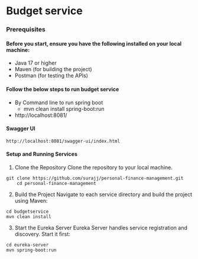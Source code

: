 # Budget service
### Prerequisites
#### Before you start, ensure you have the following installed on your local machine:
- Java 17 or higher
- Maven (for building the project)
- Postman (for testing the APIs)

####  Follow the below steps to run budget service
- By Command line to run spring boot 
  - mvn clean install spring-boot:run
- http://localhost:8081/

#### Swagger UI

```
http://localhost:8081/swagger-ui/index.html
```

#### Setup and Running Services
1. Clone the Repository
   Clone the repository to your local machine.

```
git clone https://github.com/surajj/personal-finance-management.git
    cd personal-finance-management
```
2. Build the Project
   Navigate to each service directory and build the project using Maven:

```
cd budgetservice
mvn clean install
```

3. Start the Eureka Server
   Eureka Server handles service registration and discovery. Start it first:

```
cd eureka-server
mvn spring-boot:run
```



